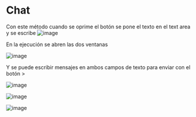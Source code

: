 # Chat

Con este método cuando se oprime el botón se pone el texto en el text area y se escribe
![image](https://github.com/user-attachments/assets/1b36f8f8-ff0f-407d-8edc-a3ea192dbce9)

En la ejecución se abren las dos ventanas

![image](https://github.com/user-attachments/assets/41756a30-a507-4b64-90de-5f47fc5a339d)

Y se puede escribir mensajes en ambos campos de texto para enviar con el botón >

![image](https://github.com/user-attachments/assets/e5932d1b-ccdc-45e0-97ff-e14bda992950)

![image](https://github.com/user-attachments/assets/e2492993-c4d3-4221-b70d-20fdc7f20400)

![image](https://github.com/user-attachments/assets/fe90a647-de30-471c-8144-3cf1f36c9798)
